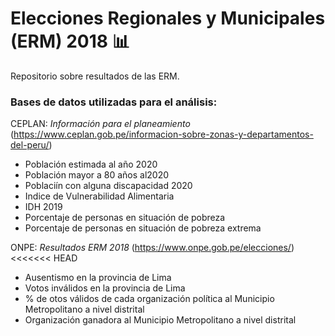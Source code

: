 
# Elecciones Regionales y Municipales (ERM) 2018 :bar_chart:

Repositorio sobre resultados de las ERM. 

### Bases de datos utilizadas para el análisis:

CEPLAN: *Información para el planeamiento* (<https://www.ceplan.gob.pe/informacion-sobre-zonas-y-departamentos-del-peru/>)

- Población estimada al año 2020
- Población mayor a 80 años al2020
- Poblaciín con alguna discapacidad 2020
- Indice de Vulnerabilidad Alimentaria
- IDH 2019
- Porcentaje de personas en situación de pobreza
- Porcentaje de personas en situación de pobreza extrema


ONPE: *Resultados ERM 2018* (<https://www.onpe.gob.pe/elecciones/>)
<<<<<<< HEAD

- Ausentismo en la provincia de Lima
- Votos inválidos en la provincia de Lima
- % de otos válidos de cada organización política al Municipio Metropolitano a nivel distrital
- Organización ganadora al Municipio Metropolitano a nivel distrital


